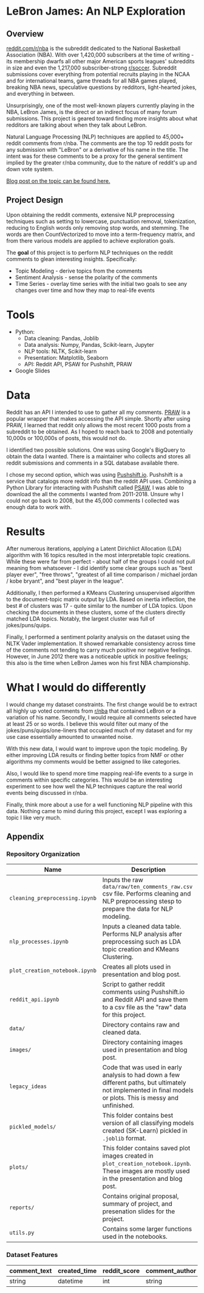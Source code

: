 # LeBron James: An NLP Exploration

## Overview

[reddit.com/r/nba](https://reddit.com/r/nba) is the subreddit dedicated to the National Basketball Association (NBA). With over 1,420,000 subscribers at the time of writing - its membership dwarfs all other major American sports leagues' subreddits in size and even the 1,217,000 subscriber-strong [r/soccer](https://reddit.com/r/soccer). Subreddit submissions cover everything from potential recruits playing in the NCAA and for international teams, game threads for all NBA games played, breaking NBA news, speculative questions by redditors, light-hearted jokes, and everything in between.

Unsurprisingly, one of the most well-known players currently playing in the NBA, LeBron James, is the direct or an indirect focus of many forum submissions. This project is geared toward finding more insights about what redditors are talking about when they talk about LeBron.

Natural Language Processing (NLP) techniques are applied to 45,000+ reddit comments from r/nba. The comments are the top 10 reddit posts for any submission with "LeBron" or a derivative of his name in the title. The intent was for these comments to be a proxy for the general sentiment implied by the greater r/nba community, due to the nature of reddit's up and down vote system.

[Blog post on the topic can be found here.](http://www.spencertollefson.com/blog/lebron-james-nlp/)

## Project Design

Upon obtaining the reddit comments, extensive NLP preprocessing techniques such as setting to lowercase, punctuation removal, tokenization, reducing to English words only removing stop words, and stemming. The words are then CountVectorized to move into a term-frequency matrix, and from there various models are applied to achieve exploration goals.

The **goal** of this project is to perform NLP techniques on the reddit comments to glean interesting insights. Specifically:
* Topic Modeling - derive topics from the comments
* Sentiment Analysis - sense the polarity of the comments
* Time Series - overlay time series with the initial two goals to see any changes over time and how they map to real-life events

# Tools

* Python:
  * Data cleaning: Pandas, Joblib
  * Data analysis: Numpy, Pandas, Scikit-learn, Jupyter
  * NLP tools: NLTK, Scikit-learn
  * Presentation: Matplotlib, Seaborn
  * API: Reddit API, PSAW for Pushshift, PRAW
* Google Slides

# Data

Reddit has an API I intended to use to gather all my comments. [PRAW](https://praw.readthedocs.io/en/latest/) is a popular wrapper that makes accessing the API simple. Shortly after using PRAW, I learned that reddit only allows the most recent 1000 posts from a subreddit to be obtained. As I hoped to reach back to 2008 and potentially 10,000s or 100,000s of posts, this would not do.

I identified two possible solutions. One was using Google's BigQuery to obtain the data I wanted. There is a maintainer who collects and stores all reddit submissions and comments in a SQL database available there.

I chose my second option, which was using [Pushshift.io](https://pushshift.io/). Pushshift is a service that catalogs more reddit info than the reddit API uses. Combining a Python Library for interacting with Pushshift called [PSAW](https://praw.readthedocs.io/en/latest/), I was able to download the all the comments I wanted from 2011-2018. Unsure why I could not go back to 2008, but the 45,000 comments I collected was enough data to work with.

# Results

After numerous iterations, applying a Latent Dirichlict Allocation (LDA) algorithm with 16 topics resulted in the most interpretable topic creations. While these were far from perfect - about half of the groups I could not pull meaning from whatsoever - I did identify some clear groups such as "best player ever", "free throws", "greatest of all time comparison / michael jordan / kobe bryant", and "best player in the league".

Additionally, I then performed a KMeans Clustering unsupervised algorithm to the document-topic matrix output by LDA. Based on inertia inflection, the best # of clusters was 17 - quite similar to the number of LDA topics. Upon checking the documents in these clusters, some of the clusters directly matched LDA topics. Notably, the largest cluster was full of jokes/puns/quips.

Finally, I performed a sentiment polarity analysis on the dataset using the NLTK Vader implementation. It showed remarkable consistency across time of the comments not tending to carry much positive nor negative feelings. However, in June 2012 there was a noticeable uptick in positive feelings; this also is the time when LeBron James won his first NBA championship.

# What I would do differently

I would  change my dataset constraints. The first change would be to extract all highly up voted comments from [r/nba](https://www.reddit.com/r/nba) that contained LeBron or a variation of his name. Secondly, I would require all comments selected have at least 25 or so words. I believe this would filter out many of the jokes/puns/quips/one-liners that occupied much of my dataset and for my use case essentially amounted to unwanted noise.

With this new data, I would want to improve upon the topic modeling. By either improving LDA results or finding better topics from NMF or other algorithms my comments would be better assigned to like categories.

Also, I would like to spend more time mapping real-life events to a surge in comments within specific categories. This would be an interesting experiment to see how well the NLP techniques capture the real world events being discussed in r/nba.

Finally, think more about a use for a well functioning NLP pipeline with this data. Nothing came to mind during this project, except I was exploring a topic I like very much.


## Appendix


### Repository Organization

| Name | Description
------ | ------------
`cleaning_preprocessing.ipynb` | Inputs the raw `data/raw/ten_comments_raw.csv` csv file. Performs cleaning and NLP preprocessing stesp to prepare the data for NLP modeling.
`nlp_processes.ipynb` | Inputs a cleaned data table. Performs NLP analysis after preprocessing such as LDA topic creation and KMeans Clustering.
`plot_creation_notebook.ipynb` | Creates all plots used in presentation and blog post.
`reddit_api.ipynb` | Script to gather reddit comments using Pushshift.io and Reddit API and save them to a csv file as the "raw" data for this project.
`data/` | Directory contains raw and cleaned data.
`images/`| Directory containing images used in presentation and blog post.
`legacy_ideas` | Code that was used in early analysis to had down a few different paths, but ultimately not implemented in final models or plots. This is messy and unfinished.
`pickled_models/` | This folder contains best version of all classifying models created (SK-Learn) pickled in `.joblib` format.
`plots/` | This folder contains saved plot images created in `plot_creation_notebook.ipynb`. These images are mostly used in the presentation and blog post.
`reports/` | Contains original proposal, summary of project, and presenation slides for the project.
`utils.py` | Contains some larger functions used in the notebooks.

### Dataset Features

comment_text | created_time     | reddit_score | comment_author | parent_submission_text | parent_author |
------------ | --------         | ------------ | -----------    | ---------              | ---------     |
string       | datetime         | int          | string         | float                  | float         | 